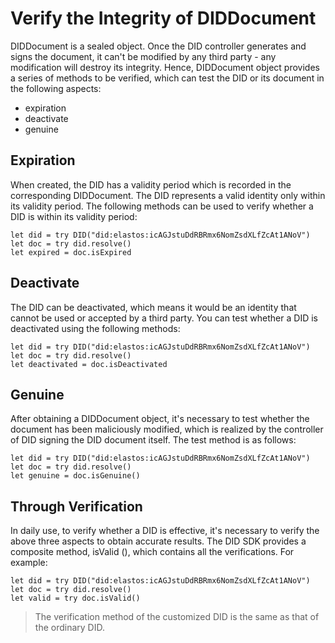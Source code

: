 # Verify the Integrity of DIDDocument

DIDDocument is a sealed object. Once the DID controller generates and signs the document, it can't be modified by any third party - any modification will destroy its integrity. Hence, DIDDocument object provides a series of methods to be verified, which can test the DID or its document in the following aspects:

* expiration
* deactivate
* genuine

## Expiration

When created, the DID has a validity period which is recorded in the corresponding DIDDocument. The DID represents a valid identity only within its validity period. The following methods can be used to verify whether a DID is within its validity period:

```
let did = try DID("did:elastos:icAGJstuDdRBRmx6NomZsdXLfZcAt1ANoV")
let doc = try did.resolve()
let expired = doc.isExpired
```

## Deactivate

The DID can be deactivated, which means it would be an identity that cannot be used or accepted by a third party. You can test whether a DID is deactivated using the following methods:

```
let did = try DID("did:elastos:icAGJstuDdRBRmx6NomZsdXLfZcAt1ANoV")
let doc = try did.resolve()
let deactivated = doc.isDeactivated
```

## Genuine

After obtaining a DIDDocument object, it's necessary to test whether the document has been maliciously modified, which is realized by the controller of DID signing the DID document itself. The test method is as follows:

```
let did = try DID("did:elastos:icAGJstuDdRBRmx6NomZsdXLfZcAt1ANoV")
let doc = try did.resolve()
let genuine = doc.isGenuine()
```

## Through Verification

In daily use, to verify whether a DID is effective, it's necessary to verify the above three aspects to obtain accurate results. The DID SDK provides a composite method, isValid (), which contains all the verifications. For example:

```
let did = try DID("did:elastos:icAGJstuDdRBRmx6NomZsdXLfZcAt1ANoV")
let doc = try did.resolve()
let valid = try doc.isValid()
```

> The verification method of the customized DID is the same as that of the ordinary DID.
